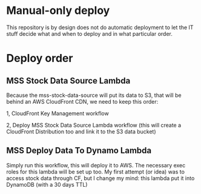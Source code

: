 # Manual-only deploy

This repository is by design does not do automatic deployment to let the IT stuff decide what and when to deploy and in what particular order.

# Deploy order

## MSS Stock Data Source Lambda

Because the mss-stock-data-source will put its data to S3, that will be behind an AWS CloudFront CDN, we need to keep this order:

1, CloudFront Key Management workflow
 
2, Deploy MSS Stock Data Source Lambda workflow (this will create a CloudFront Distribution too and link it to the S3 data bucket)

## MSS Deploy Data To Dynamo Lambda 

Simply run this workflow, this will deploy it to AWS. The necessary exec roles for this lambda will be set up too.
My first attempt (or idea) was to access stock data through CF, but I change my mind: this lambda put it into DynamoDB (with a 30 days TTL)
